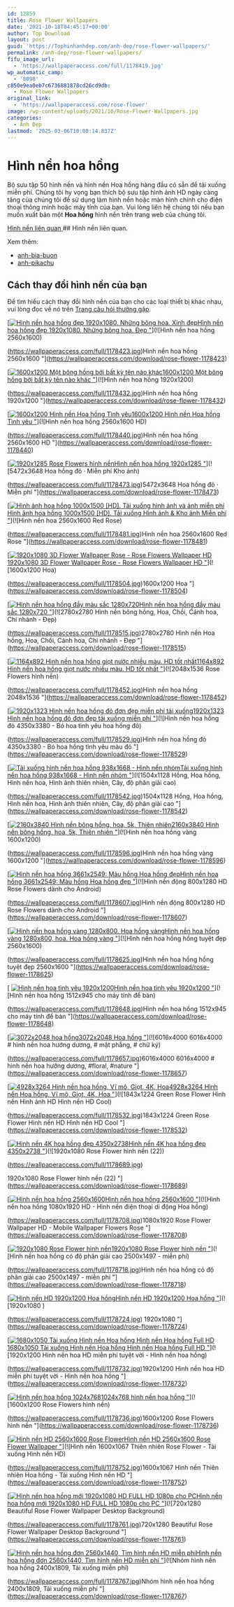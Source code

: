 ```yaml
---
id: 12859
title: Rose Flower Wallpapers
date: '2021-10-18T04:45:17+00:00'
author: Top Download
layout: post
guid: 'https://Tophinhanhdep.com/anh-dep/rose-flower-wallpapers/'
permalink: /anh-dep/rose-flower-wallpapers/
fifu_image_url:
  - 'https://wallpaperaccess.com/full/1178419.jpg'
wp_automatic_camp:
  - '8098'
c850e9ea0eb7c6736881878cd26cd9db:
  - Rose Flower Wallpapers
original_link:
  - 'https://wallpaperaccess.com/rose-flower'
image: /wp-content/uploads/2021/10/Rose-Flower-Wallpapers.jpg
categories:
  - Ảnh Đẹp
lastmod: '2025-03-06T10:00:14.837Z'
---
```

# Hình nền hoa hồng

Bộ sưu tập 50 hình nền và hình nền Hoa hồng hàng đầu có sẵn để tải xuống miễn phí. Chúng tôi hy vọng bạn thích bộ sưu tập hình ảnh HD ngày càng tăng của chúng tôi để sử dụng làm hình nền hoặc màn hình chính cho điện thoại thông minh hoặc máy tính của bạn. Vui lòng liên hệ chúng tôi nếu bạn muốn xuất bản một **Hoa hồng** hình nền trên trang web của chúng tôi.

[Hình nền liên quan ](#related) ## Hình nền liên quan.

   
 Xem thêm:

   
- [anh-bia-buon](https://tophinhanhdep.com/anh-bia/anh-bia-buon/)
- [anh-pikachu](https://tophinhanhdep.com/anh-anime/anh-pikachu/)

## Cách thay đổi hình nền của bạn

Để tìm hiểu cách thay đổi hình nền của bạn cho các loại thiết bị khác nhau, vui lòng đọc về nó trên [Trang câu hỏi thường gặp](https://tophinhanhdep.com/faq/).

  
[[![Hình nền hoa hồng đẹp 1920x1080.  Những bông hoa.  Xinh đẹp](https://wallpaperaccess.com/full/1178419.jpg)Hình nền hoa hồng đẹp 1920x1080. Những bông hoa. Đẹp "](https://wallpaperaccess.com/download/rose-flower-1178419)](![Hình nền hoa hồng 2560x1600)

(https://wallpaperaccess.com/full/1178423.jpg)Hình nền hoa hồng 2560x1600 "](https://wallpaperaccess.com/download/rose-flower-1178423)

[[![1600x1200 Một bông hồng bởi bất kỳ tên nào khác](https://wallpaperaccess.com/full/1178429.jpg)1600x1200 Một bông hồng bởi bất kỳ tên nào khác "](https://wallpaperaccess.com/download/rose-flower-1178429)](![Hình nền hoa hồng 1920x1200)

(https://wallpaperaccess.com/full/1178432.jpg)Hình nền hoa hồng 1920x1200 "](https://wallpaperaccess.com/download/rose-flower-1178432)

[[![1600x1200 Hình nền Hoa hồng Tình yêu](https://wallpaperaccess.com/full/1178439.jpg)1600x1200 Hình nền Hoa hồng Tình yêu "](https://wallpaperaccess.com/download/rose-flower-1178439)](![Hình nền hoa hồng 2560x1600 HD)

(https://wallpaperaccess.com/full/1178440.jpg)Hình nền hoa hồng 2560x1600 HD "](https://wallpaperaccess.com/download/rose-flower-1178440)

[[![1920x1285 Rose Flowers hình nền](https://wallpaperaccess.com/full/1178454.jpg)Hình nền hoa hồng 1920x1285 "](https://wallpaperaccess.com/download/rose-flower-1178454)](![5472x3648 Hoa hồng đỏ · Miễn phí Kho ảnh)

(https://wallpaperaccess.com/full/1178473.jpg)5472x3648 Hoa hồng đỏ · Miễn phí "](https://wallpaperaccess.com/download/rose-flower-1178473)

[[![Hình ảnh hoa hồng 1000x1500 [HD].  Tải xuống hình ảnh và ảnh miễn phí](https://wallpaperaccess.com/full/1178292.jpg)Hình ảnh hoa hồng 1000x1500 \[HD\]. Tải xuống Hình ảnh &amp; Kho ảnh Miễn phí "](https://wallpaperaccess.com/download/rose-flower-1178292)](![Hình nền hoa 2560x1600 Red Rose)

(https://wallpaperaccess.com/full/1178481.jpg)Hình nền hoa 2560x1600 Red Rose "](https://wallpaperaccess.com/download/rose-flower-1178481)

[[![1920x1080 3D Flower Wallpaper Rose - Rose Flowers Wallpaper HD](https://wallpaperaccess.com/full/1178499.jpg)1920x1080 3D Flower Wallpaper Rose - Rose Flowers Wallpaper HD "](https://wallpaperaccess.com/download/rose-flower-1178499)](![1600x1200 Hoa)

(https://wallpaperaccess.com/full/1178504.jpg)1600x1200 Hoa "](https://wallpaperaccess.com/download/rose-flower-1178504)

[[![Hình nền hoa hồng đầy màu sắc 1280x720](https://wallpaperaccess.com/full/1178511.jpg)Hình nền hoa hồng đầy màu sắc 1280x720 "](https://wallpaperaccess.com/download/rose-flower-1178511)](![2780x2780 Hình nền bông hồng, Hoa, Chồi, Cánh hoa, Chi nhánh - Đẹp)

(https://wallpaperaccess.com/full/1178515.jpg)2780x2780 Hình nền Hoa hồng, Hoa, Chồi, Cánh hoa, Chi nhánh - Đẹp "](https://wallpaperaccess.com/download/rose-flower-1178515)

[[![1164x892 Hình nền hoa hồng giọt nước nhiều màu.  HD tốt nhất](https://wallpaperaccess.com/full/1178524.jpg)1164x892 Hình nền hoa hồng giọt nước nhiều màu. HD tốt nhất "](https://wallpaperaccess.com/download/rose-flower-1178524)](![2048x1536 Rose Flowers hình nền)

(https://wallpaperaccess.com/full/1178452.jpg)Hình nền hoa hồng 2048x1536 "](https://wallpaperaccess.com/download/rose-flower-1178452)

[[![1920x1323 Hình nền hoa hồng đỏ đơn đẹp miễn phí tải xuống](https://wallpaperaccess.com/full/1153173.jpg)1920x1323 Hình nền hoa hồng đỏ đơn đẹp tải xuống miễn phí "](https://wallpaperaccess.com/download/rose-flower-1153173)](![Hình nền hoa hồng đỏ 4350x3380 - Bó hoa tình yêu hoa hồng đỏ)

(https://wallpaperaccess.com/full/1178529.jpg)Hình nền hoa hồng đỏ 4350x3380 - Bó hoa hồng tình yêu màu đỏ "](https://wallpaperaccess.com/download/rose-flower-1178529)

[[![Tải xuống hình nền hoa hồng 938x1668 - Hình nền nhóm](https://wallpaperaccess.com/full/1178540.jpg)Tải xuống hình nền hoa hồng 938x1668 - Hình nền nhóm "](https://wallpaperaccess.com/download/rose-flower-1178540)](![1504x1128 Hồng, Hoa hồng, Hình nền hoa, Hình ảnh thiên nhiên, Cây, độ phân giải cao)

(https://wallpaperaccess.com/full/1178542.jpg)1504x1128 Hồng, Hoa hồng, Hình nền hoa, Hình ảnh thiên nhiên, Cây, độ phân giải cao "](https://wallpaperaccess.com/download/rose-flower-1178542)

[[![2160x3840 Hình nền bông hồng, hoa, 5k, Thiên nhiên](https://wallpaperaccess.com/full/1178555.jpg)2160x3840 Hình nền bông hồng, hoa, 5k, Thiên nhiên "](https://wallpaperaccess.com/download/rose-flower-1178555)](![Hình nền hoa hồng vàng 1600x1200)

(https://wallpaperaccess.com/full/1178596.jpg)Hình nền hoa hồng vàng 1600x1200 "](https://wallpaperaccess.com/download/rose-flower-1178596)

[[![Hình nền hoa hồng 3661x2549: Màu hồng Hoa hồng đẹp](https://wallpaperaccess.com/full/1178602.jpg)Hình nền hoa hồng 3661x2549: Màu hồng Hoa hồng đẹp "](https://wallpaperaccess.com/download/rose-flower-1178602)](![Hình nền động 800x1280 HD Rose Flowers dành cho Android)

(https://wallpaperaccess.com/full/1178607.jpg)Hình nền động 800x1280 HD Rose Flowers dành cho Android "](https://wallpaperaccess.com/download/rose-flower-1178607)

[[![Hình nền hoa hồng vàng 1280x800.  Hoa hồng vàng](https://wallpaperaccess.com/full/1178609.jpg)Hình nền hoa hồng vàng 1280x800, hoa. Hoa hồng vàng "](https://wallpaperaccess.com/download/rose-flower-1178609)](![Hình nền hoa hồng hồng tuyệt đẹp 2560x1600)

(https://wallpaperaccess.com/full/1178625.jpg)Hình nền hoa hồng hồng tuyệt đẹp 2560x1600 "](https://wallpaperaccess.com/download/rose-flower-1178625)

[ [![Hình nền hoa tình yêu 1920x1200](https://wallpaperaccess.com/full/1178633.jpg)Hình nền hoa tình yêu 1920x1200 "](https://wallpaperaccess.com/download/rose-flower-1178633)](![Hình nền hoa hồng 1512x945 cho máy tính để bàn)

(https://wallpaperaccess.com/full/1178648.jpg)Hình nền hoa hồng 1512x945 cho máy tính để bàn "](https://wallpaperaccess.com/download/rose-flower-1178648)

[[![3072x2048 hoa hồng](https://wallpaperaccess.com/full/1134896.jpg)3072x2048 Hoa hồng "](https://wallpaperaccess.com/download/rose-flower-1134896)](![6016x4000 6016x4000 # hình nền hoa hướng dương, # mặt phẳng, # chữ ký)

(https://wallpaperaccess.com/full/1178657.jpg)6016x4000 6016x4000 # hình nền hoa hướng dương, #floral, #nature "](https://wallpaperaccess.com/download/rose-flower-1178657)

[[![4928x3264 Hình nền hoa hồng, Vĩ mô, Giọt, 4K, Hoa](https://wallpaperaccess.com/full/788731.jpg)4928x3264 Hình nền Hoa hồng, Vĩ mô, Giọt, 4K, Hoa "](https://wallpaperaccess.com/download/rose-flower-788731)](![1843x1224 Green Rose Flower Hình nền Hình ảnh HD Hình nền HD Cool)

(https://wallpaperaccess.com/full/1178532.jpg)1843x1224 Green Rose Flower Hình nền HD Hình nền HD Cool "](https://wallpaperaccess.com/download/rose-flower-1178532)

[[![Hình nền 4K hoa hồng đẹp 4350x2738](https://wallpaperaccess.com/full/1178671.jpg)Hình nền 4K hoa hồng đẹp 4350x2738 "](https://wallpaperaccess.com/download/rose-flower-1178671)](![1920x1080 Rose Flower hình nền (22))

(https://wallpaperaccess.com/full/1178689.jpg)

1920x1080 Rose Flower hình nền (22) "](https://wallpaperaccess.com/download/rose-flower-1178689)

[[![Hình nền hoa hồng 2560x1600](https://wallpaperaccess.com/full/1178703.jpg)Hình nền hoa hồng 2560x1600 "](https://wallpaperaccess.com/download/rose-flower-1178703)](![Hình nền hoa hồng 1080x1920 HD - Hình nền điện thoại di động Hoa hồng)

(https://wallpaperaccess.com/full/1178708.jpg)1080x1920 Rose Flower Wallpaper HD - Mobile Wallpaper Flowers Rose "](https://wallpaperaccess.com/download/rose-flower-1178708)

[[![1920x1080 Rose Flower hình nền](https://wallpaperaccess.com/full/1178713.jpg)1920x1080 Rose Flower hình nền "](https://wallpaperaccess.com/download/rose-flower-1178713)](![Hình nền hoa hồng có độ phân giải cao 2500x1497 - miễn phí)

(https://wallpaperaccess.com/full/1178718.jpg)Hình nền hoa hồng có độ phân giải cao 2500x1497 - miễn phí "](https://wallpaperaccess.com/download/rose-flower-1178718)

[[![Hình nền HD 1920x1200 Hoa hồng](https://wallpaperaccess.com/full/1178721.jpg)Hình nền HD 1920x1200 Hoa hồng "](https://wallpaperaccess.com/download/rose-flower-1178721)](![1920x1080 )

(https://wallpaperaccess.com/full/1178724.jpg) 1920x1080 "](https://wallpaperaccess.com/download/rose-flower-1178724)

[[![1680x1050 Tải xuống Hình nền Hoa hồng Hình nền Hoa hồng Full HD](https://wallpaperaccess.com/full/1178727.jpg)1680x1050 Tải xuống Hình nền Hoa hồng Hình nền Hoa hồng Full HD "](https://wallpaperaccess.com/download/rose-flower-1178727)](![1920x1200 Hình nền hoa HD miễn phí tuyệt vời - Hình nền hoa hồng)

(https://wallpaperaccess.com/full/1178732.jpg)1920x1200 Hình nền hoa HD miễn phí tuyệt vời - Hình nền hoa hồng "](https://wallpaperaccess.com/download/rose-flower-1178732)

[[![Hình nền hoa hồng 1024x768](https://wallpaperaccess.com/full/1178734.jpg)1024x768 hình nền hoa hồng "](https://wallpaperaccess.com/download/rose-flower-1178734)](![1600x1200 Rose Flowers hình nền)

(https://wallpaperaccess.com/full/1178736.jpg)1600x1200 Rose Flowers hình nền "](https://wallpaperaccess.com/download/rose-flower-1178736)

[[![Hình nền HD 2560x1600 Rose Flower](https://wallpaperaccess.com/full/1178739.jpg)Hình nền HD 2560x1600 Rose Flower Wallpaper "](https://wallpaperaccess.com/download/rose-flower-1178739)](![Hình nền 1600x1067 Thiên nhiên Rose Flower - Tải xuống Hình nền HD)

(https://wallpaperaccess.com/full/1178752.jpg)1600x1067 Hình nền Thiên nhiên Hoa hồng - Tải xuống Hình nền HD "](https://wallpaperaccess.com/download/rose-flower-1178752)

[[![Hình nền hoa hồng mới 1920x1080 HD FULL HD 1080p cho PC](https://wallpaperaccess.com/full/1178758.jpg)Hình nền hoa hồng mới 1920x1080 HD FULL HD 1080p cho PC "](https://wallpaperaccess.com/download/rose-flower-1178758)](![720x1280 Beautiful Rose Flower Wallpaper Desktop Background)

(https://wallpaperaccess.com/full/1178761.jpg)720x1280 Beautiful Rose Flower Wallpaper Desktop Background "](https://wallpaperaccess.com/download/rose-flower-1178761)

[[![Hình nền hoa hồng đơn 2560x1440, Tìm hình nền HD miễn phí](https://wallpaperaccess.com/full/1178765.jpg)Hình nền hoa hồng đơn 2560x1440, Tìm hình nền HD miễn phí "](https://wallpaperaccess.com/download/rose-flower-1178765)](![Nhóm hình nền hoa hồng 2400x1809, Tải xuống miễn phí)

(https://wallpaperaccess.com/full/1178767.jpg)Nhóm hình nền hoa hồng 2400x1809, Tải xuống miễn phí "](https://wallpaperaccess.com/download/rose-flower-1178767)
